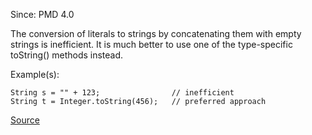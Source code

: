 Since: PMD 4.0

The conversion of literals to strings by concatenating them with empty strings is inefficient.
It is much better to use one of the type-specific toString() methods instead.

Example(s):
```
String s = "" + 123; 				// inefficient 
String t = Integer.toString(456); 	// preferred approach
```

[Source](https://pmd.github.io/pmd-5.6.1/pmd-java/rules/java/optimizations.html#AddEmptyString)
